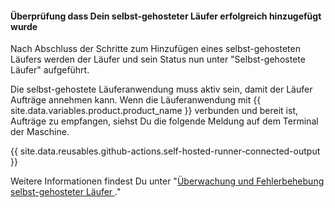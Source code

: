 
#### Überprüfung dass Dein selbst-gehosteter Läufer erfolgreich hinzugefügt wurde

Nach Abschluss der Schritte zum Hinzufügen eines selbst-gehosteten Läufers werden der Läufer und sein Status nun unter "Selbst-gehostete Läufer" aufgeführt.

Die selbst-gehostete Läuferanwendung muss aktiv sein, damit der Läufer Aufträge annehmen kann. Wenn die Läuferanwendung mit {{ site.data.variables.product.product_name }} verbunden und bereit ist, Aufträge zu empfangen, siehst Du die folgende Meldung auf dem Terminal der Maschine.

{{ site.data.reusables.github-actions.self-hosted-runner-connected-output }}

Weitere Informationen findest Du unter "[Überwachung und Fehlerbehebung selbst-gehosteter Läufer ](/actions/hosting-your-own-runners/monitoring-and-troubleshooting-self-hosted-runners)."
